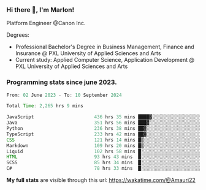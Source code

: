 
### Hi there 👋, I'm Marlon!

Platform Engineer @Canon Inc.

Degrees: 
- Professional Bachelor's Degree in Business Management, Finance and Insurance @ PXL University of Applied Sciences and Arts
- Current study: Applied Computer Science, Application Development @ PXL University of Applied Sciences and Arts

### Programming stats since june 2023.
<!--START_SECTION:waka-->

```java
From: 02 June 2023 - To: 10 September 2024

Total Time: 2,265 hrs 9 mins

JavaScript                      436 hrs 35 mins ████▓░░░░░░░░░░░░░░░░░░░░   18.99 %
Java                            351 hrs 56 mins ███▓░░░░░░░░░░░░░░░░░░░░░   15.31 %
Python                          236 hrs 38 mins ██▓░░░░░░░░░░░░░░░░░░░░░░   10.29 %
TypeScript                      233 hrs 42 mins ██▓░░░░░░░░░░░░░░░░░░░░░░   10.17 %
CSS                             121 hrs 14 mins █▒░░░░░░░░░░░░░░░░░░░░░░░   05.27 %
Markdown                        109 hrs 20 mins █▒░░░░░░░░░░░░░░░░░░░░░░░   04.76 %
Liquid                          102 hrs 58 mins █░░░░░░░░░░░░░░░░░░░░░░░░   04.48 %
HTML                            93 hrs 43 mins  █░░░░░░░░░░░░░░░░░░░░░░░░   04.08 %
SCSS                            85 hrs 34 mins  █░░░░░░░░░░░░░░░░░░░░░░░░   03.72 %
C#                              78 hrs 33 mins  █░░░░░░░░░░░░░░░░░░░░░░░░   03.42 %
```

<!--END_SECTION:waka-->
**My full stats** are visible through this url: https://wakatime.com/@Amauri22
